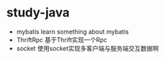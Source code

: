 # study-java
* mybatis
learn something about mybatis
* ThriftRpc
基于Thrift实现一个Rpc
* socket
使用socket实现多客户端与服务端交互数据啊

